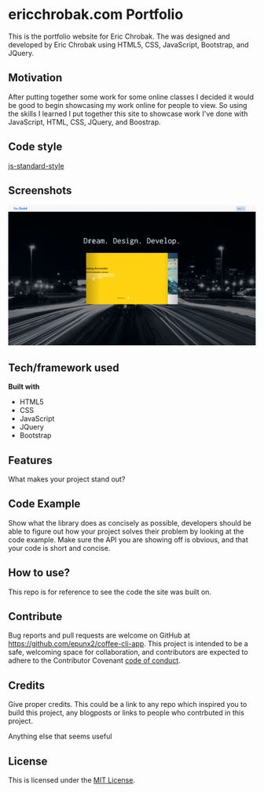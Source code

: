 # ericchrobak.com Portfolio
This is the portfolio website for Eric Chrobak. The was designed and developed by Eric Chrobak using HTML5, CSS, JavaScript, Bootstrap, and JQuery.

## Motivation
After putting together some work for some online classes I decided it would be good to begin showcasing my work online for people to view. So using the skills I learned I put together this site to showcase work I've done with JavaScript, HTML, CSS, JQuery, and Boostrap.

## Code style
[js-standard-style](https://github.com/feross/standard)

## Screenshots
![Site Screen Shot](/jpg/screenshot.png)

## Tech/framework used

**Built with**

  - HTML5
  - CSS
  - JavaScript
  - JQuery
  - Bootstrap

## Features
What makes your project stand out?

## Code Example
Show what the library does as concisely as possible, developers should be able to figure out how your project solves their problem by looking at the code example. Make sure the API you are showing off is obvious, and that your code is short and concise.

## How to use?
This repo is for reference to see the code the site was built on.

## Contribute
Bug reports and pull requests are welcome on GitHub at https://github.com/epunx2/coffee-cli-app. This project is intended to be a safe, welcoming space for collaboration, and contributors are expected to adhere to the Contributor Covenant [code of conduct](https://github.com/epunx2/coffee-cli-app/coffee-cli-app/CODE_OF_CONDUCT.md).

## Credits
Give proper credits. This could be a link to any repo which inspired you to build this project, any blogposts or links to people who contrbuted in this project.

Anything else that seems useful

## License
This is licensed under the [MIT License](https://opensource.org/licenses/MIT).
